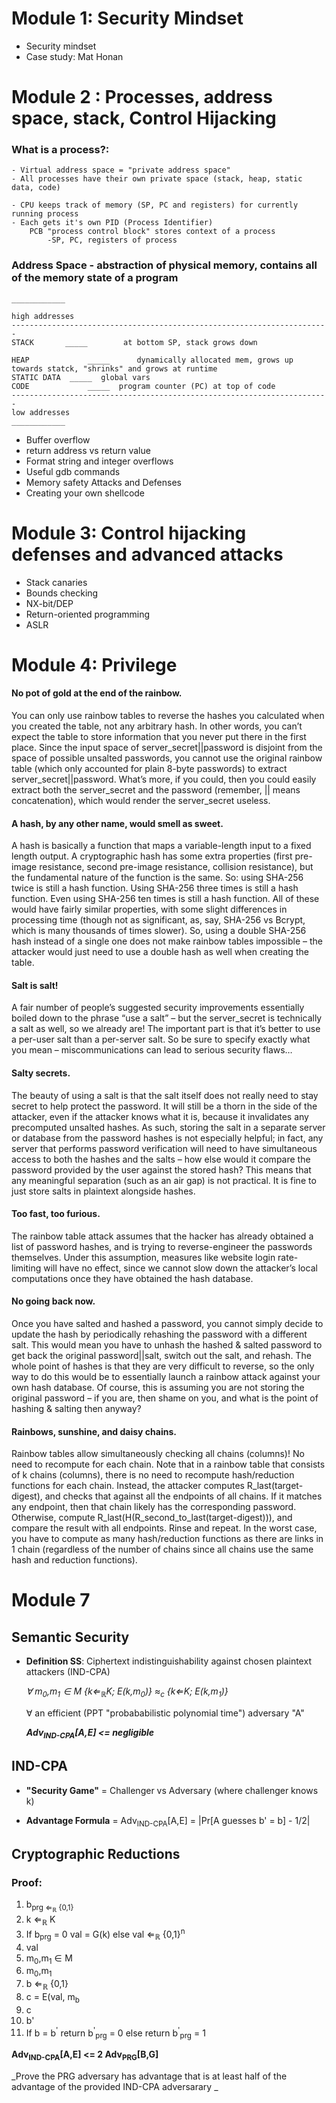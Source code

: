 # Module 1: Security Mindset

- Security mindset
- Case study: Mat Honan

# Module 2 : Processes, address space, stack, Control Hijacking

### **What is a process?**: 
	- Virtual address space = "private address space"
	- All processes have their own private space (stack, heap, static data, code)

	- CPU keeps track of memory (SP, PC and registers) for currently running process
	- Each gets it's own PID (Process Identifier)
		PCB "process control block" stores context of a process
			-SP, PC, registers of process
         
### **Address Space** - abstraction of physical memory, contains all of the memory state of a program
	____________

	high addresses
	-----------------------------------------------------------------------
	STACK 		_____   	 at bottom SP, stack grows down

	HEAP			 _____  	dynamically allocated mem, grows up towards statck, "shrinks" and grows at runtime
	STATIC DATA	 _____	global vars
	CODE			 _____ 	program counter (PC) at top of code
	-----------------------------------------------------------------------
	low addresses
	____________

- Buffer overflow
- return address vs return value
- Format string and integer overflows
- Useful gdb commands
- Memory safety Attacks and Defenses
- Creating your own shellcode

# Module 3: Control hijacking defenses and advanced attacks

- Stack canaries
- Bounds checking
- NX-bit/DEP
- Return-oriented programming
- ASLR

# Module 4: Privilege 

#### No pot of gold at the end of the rainbow.  

   You can only use rainbow tables to reverse the hashes you calculated when you created the table, not any arbitrary hash. In other words, you can’t expect the table to store 
   information that you never put there in the first place. Since the input space of server_secret||password is disjoint from the space of possible unsalted passwords, you 
   cannot use the original rainbow table (which only accounted for plain 8-byte passwords) to extract server_secret||password. What’s more, if you could, then you could easily            extract both the server_secret and the password (remember, || means concatenation), which would render the server_secret useless.

#### A hash, by any other name, would smell as sweet.

A hash is basically a function that maps a variable-length input to a fixed length output. A cryptographic hash has some extra properties (first pre-image resistance, second pre-image resistance, collision resistance), but the fundamental nature of the function is the same. So: using SHA-256 twice is still a hash function. Using SHA-256 three times is still a hash function. Even using SHA-256 ten times is still a hash function. All of these would have fairly similar properties, with some slight differences in processing time (though not as significant, as, say, SHA-256 vs Bcrypt, which is many thousands of times slower). So, using a double SHA-256 hash instead of a single one does not make rainbow tables impossible – the attacker would just need to use a double hash as well when creating the table.

#### Salt is salt!

A fair number of people’s suggested security improvements essentially boiled down to the phrase “use a salt” – but the server_secret is technically a salt as well, so we already are! The important part is that it’s better to use a per-user salt than a per-server salt. So be sure to specify exactly what you mean – miscommunications can lead to serious security flaws…

#### Salty secrets.

The beauty of using a salt is that the salt itself does not really need to stay secret to help protect the password. It will still be a thorn in the side of the attacker, even if the attacker knows what it is, because it invalidates any precomputed unsalted hashes. As such, storing the salt in a separate server or database from the password hashes is not especially helpful; in fact, any server that performs password verification will need to have simultaneous access to both the hashes and the salts – how else would it compare the password provided by the user against the stored hash? This means that any meaningful separation (such as an air gap) is not practical. It is fine to just store salts in plaintext alongside hashes.

#### Too fast, too furious.

The rainbow table attack assumes that the hacker has already obtained a list of password hashes, and is trying to reverse-engineer the passwords themselves. Under this assumption, measures like website login rate-limiting will have no effect, since we cannot slow down the attacker’s local computations once they have obtained the hash database.

#### No going back now.

Once you have salted and hashed a password, you cannot simply decide to update the hash by periodically rehashing the password with a different salt. This would mean you have to unhash the hashed & salted password to get back the original password||salt, switch out the salt, and rehash. The whole point of hashes is that they are very difficult to reverse, so the only way to do this would be to essentially launch a rainbow attack against your own hash database. Of course, this is assuming you are not storing the original password – if you are, then shame on you, and what is the point of hashing & salting then anyway?

#### Rainbows, sunshine, and daisy chains.

Rainbow tables allow simultaneously checking all chains (columns)! No need to recompute for each chain. Note that in a rainbow table that consists of k chains (columns), there is no need to recompute hash/reduction functions for each chain. Instead, the attacker computes R_last(target-digest), and checks that against all the endpoints of all chains. If it matches any endpoint, then that chain likely has the corresponding password. Otherwise, compute R_last(H(R_second_to_last(target-digest))), and compare the result with all endpoints. Rinse and repeat. In the worst case, you have to compute as many hash/reduction functions as there are links in 1 chain (regardless of the number of chains since all chains use the same hash and reduction functions).

# Module 7

## Semantic Security
* __Definition SS__: Ciphertext indistinguishability against chosen plaintext attackers (IND-CPA)

   *∀ m<sub>0</sub>,m<sub>1</sub> ∈ M {k⇐<sub>ℝ</sub>K; E(k,m<sub>0</sub>)} ≈<sub>c</sub> {k⇐K; E(k,m<sub>1</sub>)}*
   
   ∀ an efficient (PPT "probababilistic polynomial time") adversary "A"
   
   *__Adv<sub>IND-CPA</sub>[A,E] <= negligible__*


## IND-CPA

* __"Security Game"__ = Challenger vs Adversary (where challenger knows k)

* __Advantage Formula__ = Adv<sub>IND-CPA</sub>[A,E] = |Pr[A guesses b' = b] - 1/2| 

## Cryptographic Reductions

### Proof:
1.  b<sub>prg ⇐<sub>ℝ</sub> {0,1}
2.  k ⇐<sub>ℝ</sub> K
3.  If b<sub>prg</sub> = 0
        val = G(k)
    else
        val ⇐<sub>ℝ</sub> {0,1}<sup>n</sup>     
4.  val
5.  m<sub>0</sub>,m<sub>1</sub> ∈ M
6.  m<sub>0</sub>,m<sub>1</sub>
7.  b ⇐<sub>ℝ</sub> {0,1}
8.  c = E(val, m<sub>b</sub>
9.  c
10. b'
11. If b = b<sup>'</sup>
       return b<sup>'</sup><sub>prg</sub> = 0
    else
        return b<sup>'</sup><sub>prg</sub> = 1

**Adv<sub>IND-CPA</sub>[A,E] <= 2 Adv<sub>PRG</sub>[B,G]**

  _Prove the PRG adversary has advantage that is at least half of the advantage of the provided IND-CPA adversarary _
